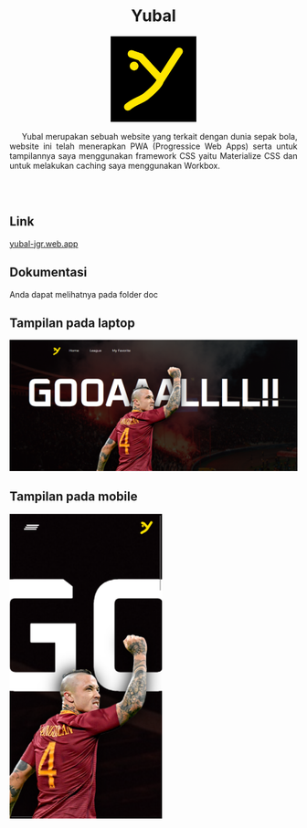 <h1 align="center">Yubal</h1>
<p align="center">
   <img src="./src/images/icons/icon-512x512.png" alt="Logo" width="150" />
</p>
<p align="justify">&nbsp;&nbsp;&nbsp;&nbsp;&nbsp;Yubal merupakan sebuah website yang terkait dengan dunia sepak bola, website ini telah menerapkan PWA (Progressice Web Apps) serta untuk tampilannya saya menggunakan framework CSS yaitu Materialize CSS dan untuk melakukan caching saya menggunakan Workbox.</p>

   <br />
   <br />

## Link
   <a href="https://yubal-jgr.web.app">yubal-jgr.web.app</a>

## Dokumentasi
   Anda dapat melihatnya pada folder doc

## Tampilan pada laptop
   <img src="./doc/yubal-web-home.png" alt="Home on laptop" width="700" />

## Tampilan pada mobile
   <img src="./doc/yubal-mobile-home.png" alt="Home on mobile" />
